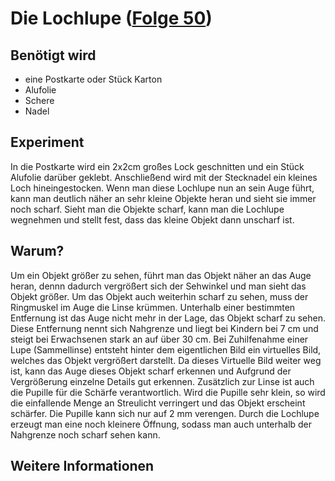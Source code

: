 # Die Lochlupe ([Folge 50](http://minkorrekt.de/methodisch-inkorrekt-folge-50-los-wochos/))

## Benötigt wird
- eine Postkarte oder Stück Karton
- Alufolie
- Schere
- Nadel

## Experiment
In die Postkarte wird ein 2x2cm großes Lock geschnitten und ein Stück Alufolie darüber geklebt. Anschließend wird mit der Stecknadel ein kleines Loch hineingestocken. Wenn man diese Lochlupe nun an sein Auge führt, kann man deutlich näher an sehr kleine Objekte heran und sieht sie immer noch scharf. Sieht man die Objekte scharf, kann man die Lochlupe wegnehmen und stellt fest, dass das kleine Objekt dann unscharf ist.


## Warum?
Um ein Objekt größer zu sehen, führt man das Objekt näher an das Auge heran, dennn dadurch vergrößert sich der Sehwinkel und man sieht das Objekt größer. Um das Objekt auch weiterhin scharf zu sehen, muss der Ringmuskel im Auge die Linse krümmen. Unterhalb einer bestimmten Entfernung ist das Auge nicht mehr in der Lage, das Objekt scharf zu sehen. Diese Entfernung nennt sich Nahgrenze und liegt bei Kindern bei 7 cm und steigt bei Erwachsenen stark an auf über 30 cm. 
Bei Zuhilfenahme einer Lupe (Sammellinse) entsteht hinter dem eigentlichen Bild ein virtuelles Bild, welches das Objekt vergrößert darstellt. Da dieses Virtuelle Bild weiter weg ist, kann das Auge dieses Objekt scharf erkennen und Aufgrund der Vergrößerung einzelne Details gut erkennen. 
Zusätzlich zur Linse ist auch die Pupille für die Schärfe verantwortlich. Wird die Pupille sehr klein, so wird die einfallende Menge an Streulicht verringert und das Objekt erscheint schärfer. Die Pupille kann sich nur auf 2 mm verengen. Durch die Lochlupe erzeugt man eine noch kleinere Öffnung, sodass man auch unterhalb der Nahgrenze noch scharf sehen kann.

## Weitere Informationen
